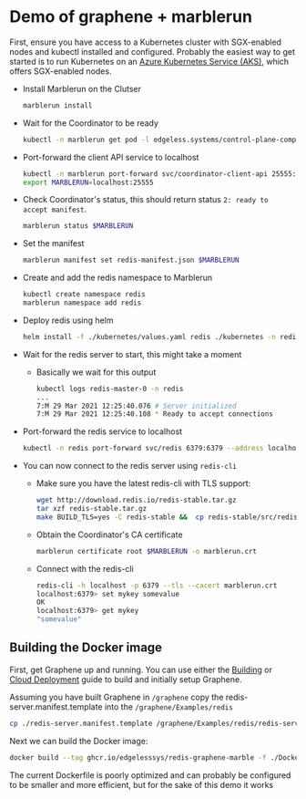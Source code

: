 # Demo of graphene + marblerun

First, ensure you have access to a Kubernetes cluster with SGX-enabled nodes and kubectl installed and configured.
Probably the easiest way to get started is to run Kubernetes on an [Azure Kubernetes Service (AKS)](https://docs.microsoft.com/en-us/azure/confidential-computing/confidential-nodes-aks-get-started), which offers SGX-enabled nodes.

* Install Marblerun on the Clutser

    ```bash
    marblerun install
    ```

* Wait for the Coordinator to be ready

    ```bash
    kubectl -n marblerun get pod -l edgeless.systems/control-plane-component=coordinator -o jsonpath="{.items[0].status.phase}"
    ```

* Port-forward the client API service to localhost

    ```bash
    kubectl -n marblerun port-forward svc/coordinator-client-api 25555:25555 --address localhost >/dev/null &
    export MARBLERUN=localhost:25555
    ```

* Check Coordinator's status, this should return status `2: ready to accept manifest`.

    ```bash
    marblerun status $MARBLERUN
    ```

* Set the manifest

    ```bash
    marblerun manifest set redis-manifest.json $MARBLERUN
    ```

* Create and add the redis namespace to Marblerun

    ```bash
    kubectl create namespace redis
    marblerun namespace add redis
    ```

* Deploy redis using helm

    ```bash
    helm install -f ./kubernetes/values.yaml redis ./kubernetes -n redis
    ```

* Wait for the redis server to start, this might take a moment

    * Basically we wait for this output

        ```bash
        kubectl logs redis-master-0 -n redis
        ...
        7:M 29 Mar 2021 12:25:40.076 # Server initialized
        7:M 29 Mar 2021 12:25:40.108 * Ready to accept connections
        ```

* Port-forward the redis service to localhost

    ```bash
    kubectl -n redis port-forward svc/redis 6379:6379 --address localhost >/dev/null &
    ```

* You can now connect to the redis server using `redis-cli`

    * Make sure you have the latest redis-cli with TLS support:

        ```bash
        wget http://download.redis.io/redis-stable.tar.gz
        tar xzf redis-stable.tar.gz
        make BUILD_TLS=yes -C redis-stable &&  cp redis-stable/src/redis-cli /usr/local/bin
        ```

    * Obtain the Coordinator's CA certificate

        ```bash
        marblerun certificate root $MARBLERUN -o marblerun.crt
        ```

    * Connect with the redis-cli

        ```bash
        redis-cli -h localhost -p 6379 --tls --cacert marblerun.crt
        localhost:6379> set mykey somevalue
        OK
        localhost:6379> get mykey
        "somevalue"
        ```

## Building the Docker image

First, get Graphene up and running. You can use either the [Building](https://graphene.readthedocs.io/en/latest/building.html) or [Cloud Deployment](https://graphene.readthedocs.io/en/latest/cloud-deployment.html) guide to build and initially setup Graphene.

Assuming you have built Graphene in `/graphene` copy the redis-server.manifest.template into the `/graphene/Examples/redis`

```bash
cp ./redis-server.manifest.template /graphene/Examples/redis/redis-server.manifest.template
```

Next we can build the Docker image:

```bash
docker build --tag ghcr.io/edgelesssys/redis-graphene-marble -f ./Dockerfile /graphene
```

The current Dockerfile is poorly optimized and can probably be configured to be smaller and more efficient, but for the sake of this demo it works
